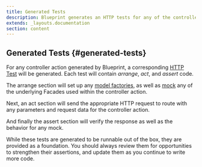 ```yaml
---
title: Generated Tests
description: Blueprint generates an HTTP tests for any of the controller actions you define.
extends: _layouts.documentation
section: content
---
```

## Generated Tests {#generated-tests}
For any controller action generated by Blueprint, a corresponding [HTTP Test](https://laravel.com/docs/http-tests) will be generated. Each test will contain _arrange_, _act_, and _assert_ code.

The arrange section will set up any [model factories](https://laravel.com/docs/database-testing#using-factories), as well as [mock](https://laravel.com/docs/mocking) any of the underlying Facades used within the controller action.

Next, an act section will send the appropriate HTTP request to route with any parameters and request data for the controller action.

And finally the assert section will verify the response as well as the behavior for any mock.

While these tests are generated to be runnable out of the box, they are provided as a foundation. You should always review them for opportunities to strengthen their assertions, and update them as you continue to write more code.
